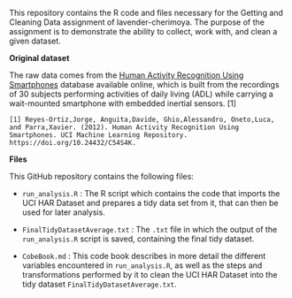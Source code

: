 This repository contains the R code and files necessary for the Getting and Cleaning Data assignment of lavender-cherimoya. The purpose of the assignment is to demonstrate the ability to collect, work with, and clean a given dataset.

**Original dataset**

The raw data comes from the [Human Activity Recognition Using Smartphones](http://archive.ics.uci.edu/dataset/240/human+activity+recognition+using+smartphones) database available online, which is built from the recordings of 30 subjects performing activities of daily living (ADL) while carrying a wait-mounted smartphone with embedded inertial sensors. [1]

```         
[1] Reyes-Ortiz,Jorge, Anguita,Davide, Ghio,Alessandro, Oneto,Luca, and Parra,Xavier. (2012). Human Activity Recognition Using Smartphones. UCI Machine Learning Repository. https://doi.org/10.24432/C54S4K.
```

**Files**

This GitHub repository contains the following files:

-   `run_analysis.R` : The R script which contains the code that imports the UCI HAR Dataset and prepares a tidy data set from it, that can then be used for later analysis.

-   `FinalTidyDatasetAverage.txt` : The `.txt` file in which the output of the `run_analysis.R` script is saved, containing the final tidy dataset.

-   `CobeBook.md` : This code book describes in more detail the different variables encountered in `run_analysis.R`, as well as the steps and transformations performed by it to clean the UCI HAR Dataset into the tidy dataset `FinalTidyDatasetAverage.txt`.
